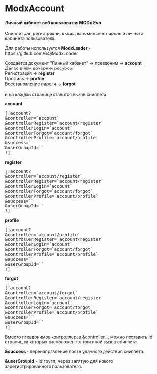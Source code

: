 # ModxAccount
<h4>Личный кабинет веб пользоватля MODx Evo</h4>

<p>Сниппет для регистрации, входа, напоминания пароля и личного кабинета пользователя.</p>
<p>Для работы используется <b>ModxLoader</b> - https://github.com/64j/ModxLoader 
<p>
Создаётся документ "Личный кабинет" -> псевдоним -> <b>account</b> <br>
Далее в нём дочерние ресурсы<br>
Регистрация -> <b>register</b><br>
Профиль -> <b>profile</b><br>
Восстановление пароля -> <b>forgot</b><br>
<br>
и на каждой странице ставится вызов сниппета
</p>

<b>account</b>
<pre>
[!account?
&controller=`account`
&controllerRegister=`account/register`
&controllerLogin=`account`
&controllerForgot=`account/forgot`
&controllerProfile=`account/profile`
&success=``
&userGroupId=``
!]
</pre>

<b>register</b>
<pre>
[!account?
&controller=`account/register`
&controllerRegister=`account/register`
&controllerLogin=`account`
&controllerForgot=`account/forgot`
&controllerProfile=`account/profile`
&success=``
&userGroupId=``
!]
</pre>

<b>profile</b>
<pre>
[!account?
&controller=`account/profile`
&controllerRegister=`account/register`
&controllerLogin=`account`
&controllerForgot=`account/forgot`
&controllerProfile=`account/profile`
&success=``
&userGroupId=``
!]
</pre>

<b>forgot</b>
<pre>
[!account?
&controller=`account/forgot`
&controllerRegister=`account/register`
&controllerLogin=`account`
&controllerForgot=`account/forgot`
&controllerProfile=`account/profile`
&success=``
&userGroupId=``
!]
</pre>

<p>
Вместо псевдонимов контроллеров &controller..., можно поставить id страниц на которых расположен тот или иной вызов сниппета.
</p>
<p>
<b>&success</b> - перенаправление после удачного действия сниппета.
</p>
<p>
<b>&userGroupId</b> - id групп, через запятую для нового зарегистрированного пользователя.
</p>

